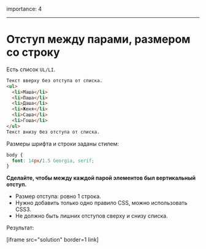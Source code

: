 importance: 4

---

# Отступ между парами, размером со строку

Есть список `UL/LI`.

```html
Текст вверху без отступа от списка.
<ul>
  <li>Маша</li>
  <li>Паша</li>
  <li>Даша</li>
  <li>Женя</li>
  <li>Саша</li>
  <li>Гоша</li>
</ul>
Текст внизу без отступа от списка.
```

Размеры шрифта и строки заданы стилем:

```css
body {
  font: 14px/1.5 Georgia, serif;
}
```

**Сделайте, чтобы между каждой парой элементов был вертикальный отступ.**

- Размер отступа: ровно 1 строка.
- Нужно добавить только одно правило CSS, можно использовать CSS3.
- Не должно быть лишних отступов сверху и снизу списка.

Результат:

[iframe src="solution" border=1 link]

